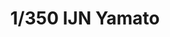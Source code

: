 ---
layout: product
title: "1/350 IJN Yamato"
price: "35000" 
desc: "Maketa"
img_path: "/assets/img/TAM78025.webp"
brand: "Tamiya"
available: false
special_offer: false
new: false
soon: false
cat: "010000"
subcat: "010300"
subsubcat: "0N/A"
sifra: "TAM78025"
popular: false
---